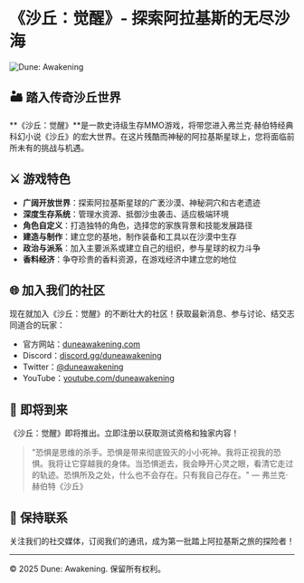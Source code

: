 # 《沙丘：觉醒》- 探索阿拉基斯的无尽沙海

![Dune: Awakening](https://placeholder-image.com/dune-awakening-banner.jpg)

## 🏜️ 踏入传奇沙丘世界

**《沙丘：觉醒》**是一款史诗级生存MMO游戏，将带您进入弗兰克·赫伯特经典科幻小说《沙丘》的宏大世界。在这片残酷而神秘的阿拉基斯星球上，您将面临前所未有的挑战与机遇。

## ⚔️ 游戏特色

- **广阔开放世界**：探索阿拉基斯星球的广袤沙漠、神秘洞穴和古老遗迹
- **深度生存系统**：管理水资源、抵御沙虫袭击、适应极端环境
- **角色自定义**：打造独特的角色，选择您的家族背景和技能发展路径
- **建造与制作**：建立您的基地，制作装备和工具以在沙漠中生存
- **政治与派系**：加入主要派系或建立自己的组织，参与星球的权力斗争
- **香料经济**：争夺珍贵的香料资源，在游戏经济中建立您的地位

## 🌐 加入我们的社区

现在就加入《沙丘：觉醒》的不断壮大的社区！获取最新消息、参与讨论、结交志同道合的玩家：

- 官方网站：[duneawakening.com](https://dune-awakening.com)
- Discord：[discord.gg/duneawakening](https://discord.gg/duneawakening)
- Twitter：[@duneawakening](https://twitter.com/duneawakening)
- YouTube：[youtube.com/duneawakening](https://youtube.com/duneawakening)

## 📅 即将到来

《沙丘：觉醒》即将推出。立即注册以获取测试资格和独家内容！

> "恐惧是思维的杀手。恐惧是带来彻底毁灭的小小死神。我将正视我的恐惧。我将让它穿越我的身体。当恐惧逝去，我会睁开心灵之眼，看清它走过的轨迹。恐惧所及之处，什么也不会存在。只有我自己存在。" — 弗兰克·赫伯特《沙丘》

## 📱 保持联系

关注我们的社交媒体，订阅我们的通讯，成为第一批踏上阿拉基斯之旅的探险者！

---

© 2025 Dune: Awakening. 保留所有权利。 